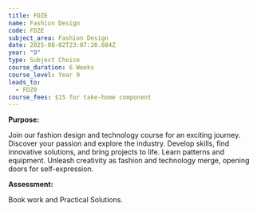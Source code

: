 ```yaml
---
title: FDZE
name: Fashion Design
code: FDZE
subject_area: Fashion Design
date: 2025-08-02T23:07:20.684Z
year: "9"
type: Subject Choice
course_duration: 6 Weeks
course_level: Year 9
leads_to:
  - FDZ0
course_fees: $15 for take-home component
---
```

**Purpose:**

Join our fashion design and technology course for an exciting journey. Discover your passion and explore the industry. Develop skills, find innovative solutions, and bring projects to life. Learn patterns and equipment. Unleash creativity as fashion and technology merge, opening doors for self-expression.

**Assessment:**

Book work and Practical Solutions.
